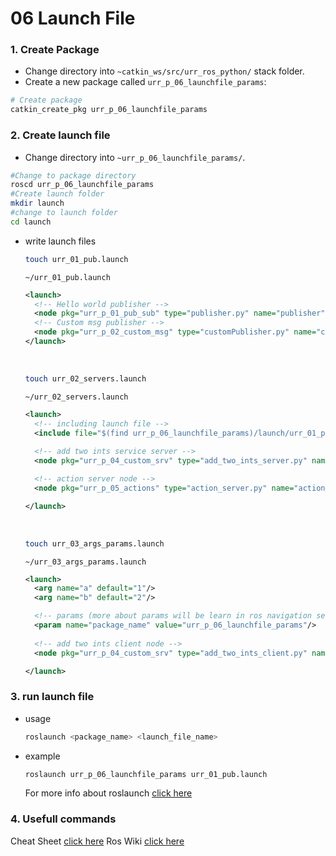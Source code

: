 # 06 Launch File

### 1. Create Package
- Change directory into `~catkin_ws/src/urr_ros_python/` stack folder.
- Create a new package called `urr_p_06_launchfile_params`:
```bash
# Create package
catkin_create_pkg urr_p_06_launchfile_params
```

### 2. Create launch file
- Change directory into `~urr_p_06_launchfile_params/`.
```bash
#Change to package directory
roscd urr_p_06_launchfile_params
#Create launch folder
mkdir launch
#change to launch folder
cd launch
```
- write launch files
  ```bash
  touch urr_01_pub.launch
  ```
  `~/urr_01_pub.launch`
  ```xml
  <launch>
    <!-- Hello world publisher -->
    <node pkg="urr_p_01_pub_sub" type="publisher.py" name="publisher" output="log" />
    <!-- Custom msg publisher -->
    <node pkg="urr_p_02_custom_msg" type="customPublisher.py" name="customPublisher" output="log" />
  </launch>
  ```
  <br>

  ```bash
  touch urr_02_servers.launch
  ```
  `~/urr_02_servers.launch`
  ```xml
  <launch>
    <!-- including launch file -->
    <include file="$(find urr_p_06_launchfile_params)/launch/urr_01_pub.launch"></include>
    
    <!-- add two ints service server -->
    <node pkg="urr_p_04_custom_srv" type="add_two_ints_server.py" name="add_two_ints_server" output="screen" ></node>

    <!-- action server node -->
    <node pkg="urr_p_05_actions" type="action_server.py" name="action_server" output="screen" ></node>
  
  </launch>
  ```
  <br>

   ```bash
  touch urr_03_args_params.launch
  ```
  `~/urr_03_args_params.launch`
  ```xml
  <launch>
    <arg name="a" default="1"/>
	<arg name="b" default="2"/>

    <!-- params (more about params will be learn in ros navigation section)-->
    <param name="package_name" value="urr_p_06_launchfile_params"/>
    
    <!-- add two ints client node -->
    <node pkg="urr_p_04_custom_srv" type="add_two_ints_client.py" name="add_two_ints_client" output="screen" args="$(arg a) $(arg b)"/>

  </launch>
  ```
### 3. run launch file
- usage
  ```bash
  roslaunch <package_name> <launch_file_name>
  ```

- example
  ```bash
  roslaunch urr_p_06_launchfile_params urr_01_pub.launch 
  ```
  For more info about roslaunch [click here](http://wiki.ros.org/roslaunch)

### 4. Usefull commands
Cheat Sheet [click here](https://gitlab.com/botforge-robotics/urr_ros_python/-/blob/main/docs/ROScheatsheet.pdf)
Ros Wiki [click here](http://wiki.ros.org/ROS/CommandLineTools)